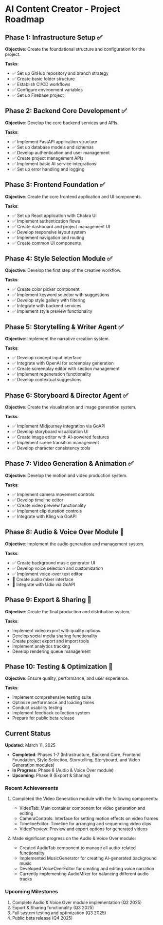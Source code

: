 # AI Content Creator - Project Roadmap

## Phase 1: Infrastructure Setup ✅

**Objective**: Create the foundational structure and configuration for the project.

**Tasks**:
- ✅ Set up GitHub repository and branch strategy
- ✅ Create basic folder structure
- ✅ Establish CI/CD workflows
- ✅ Configure environment variables
- ✅ Set up Firebase project

## Phase 2: Backend Core Development ✅

**Objective**: Develop the core backend services and APIs.

**Tasks**:
- ✅ Implement FastAPI application structure
- ✅ Set up database models and schemas
- ✅ Develop authentication and user management
- ✅ Create project management APIs
- ✅ Implement basic AI service integrations
- ✅ Set up error handling and logging

## Phase 3: Frontend Foundation ✅

**Objective**: Create the core frontend application and UI components.

**Tasks**:
- ✅ Set up React application with Chakra UI
- ✅ Implement authentication flows
- ✅ Create dashboard and project management UI
- ✅ Develop responsive layout system
- ✅ Implement navigation and routing
- ✅ Create common UI components

## Phase 4: Style Selection Module ✅

**Objective**: Develop the first step of the creative workflow.

**Tasks**:
- ✅ Create color picker component
- ✅ Implement keyword selector with suggestions
- ✅ Develop style gallery with filtering
- ✅ Integrate with backend services
- ✅ Implement style preview functionality

## Phase 5: Storytelling & Writer Agent ✅

**Objective**: Implement the narrative creation system.

**Tasks**:
- ✅ Develop concept input interface
- ✅ Integrate with OpenAI for screenplay generation
- ✅ Create screenplay editor with section management
- ✅ Implement regeneration functionality
- ✅ Develop contextual suggestions

## Phase 6: Storyboard & Director Agent ✅

**Objective**: Create the visualization and image generation system.

**Tasks**:
- ✅ Implement Midjourney integration via GoAPI
- ✅ Develop storyboard visualization UI
- ✅ Create image editor with AI-powered features
- ✅ Implement scene transition management
- ✅ Develop character consistency tools

## Phase 7: Video Generation & Animation ✅

**Objective**: Develop the motion and video production system.

**Tasks**:
- ✅ Implement camera movement controls
- ✅ Develop timeline editor
- ✅ Create video preview functionality
- ✅ Implement clip duration controls
- ✅ Integrate with Kling via GoAPI

## Phase 8: Audio & Voice Over Module 🔄

**Objective**: Implement the audio generation and management system.

**Tasks**:
- ✅ Create background music generator UI
- ✅ Develop voice selection and customization
- ✅ Implement voice-over text editor
- 🔄 Create audio mixer interface
- 🔄 Integrate with Udio via GoAPI

## Phase 9: Export & Sharing 📅

**Objective**: Create the final production and distribution system.

**Tasks**:
- Implement video export with quality options
- Develop social media sharing functionality
- Create project export and import tools
- Implement analytics tracking
- Develop rendering queue management

## Phase 10: Testing & Optimization 📅

**Objective**: Ensure quality, performance, and user experience.

**Tasks**:
- Implement comprehensive testing suite
- Optimize performance and loading times
- Conduct usability testing
- Implement feedback collection system
- Prepare for public beta release

## Current Status

**Updated**: March 11, 2025

- **Completed**: Phases 1-7 (Infrastructure, Backend Core, Frontend Foundation, Style Selection, Storytelling, Storyboard, and Video Generation modules)
- **In Progress**: Phase 8 (Audio & Voice Over module)
- **Upcoming**: Phase 9 (Export & Sharing)

### Recent Achievements

1. Completed the Video Generation module with the following components:
   - VideoTab: Main container component for video generation and editing
   - CameraControls: Interface for setting motion effects on video frames
   - TimelineEditor: Timeline for arranging and sequencing video clips
   - VideoPreview: Preview and export options for generated videos

2. Made significant progress on the Audio & Voice Over module:
   - Created AudioTab component to manage all audio-related functionality
   - Implemented MusicGenerator for creating AI-generated background music
   - Developed VoiceOverEditor for creating and editing voice narration
   - Currently implementing AudioMixer for balancing different audio tracks

### Upcoming Milestones

1. Complete Audio & Voice Over module implementation (Q2 2025)
2. Export & Sharing functionality (Q3 2025)
3. Full system testing and optimization (Q3 2025)
4. Public beta release (Q4 2025)